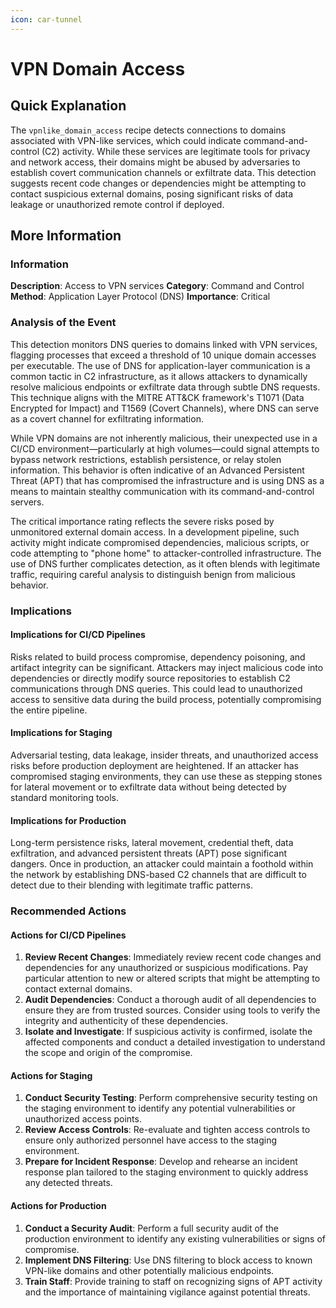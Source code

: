 ```yaml
---
icon: car-tunnel
---
```


# VPN Domain Access

## Quick Explanation

The `vpnlike_domain_access` recipe detects connections to domains associated with VPN-like services, which could indicate command-and-control (C2) activity. While these services are legitimate tools for privacy and network access, their domains might be abused by adversaries to establish covert communication channels or exfiltrate data. This detection suggests recent code changes or dependencies might be attempting to contact suspicious external domains, posing significant risks of data leakage or unauthorized remote control if deployed.

## More Information

### Information

**Description**: Access to VPN services **Category**: Command and Control **Method**: Application Layer Protocol (DNS) **Importance**: Critical

### Analysis of the Event

This detection monitors DNS queries to domains linked with VPN services, flagging processes that exceed a threshold of 10 unique domain accesses per executable. The use of DNS for application-layer communication is a common tactic in C2 infrastructure, as it allows attackers to dynamically resolve malicious endpoints or exfiltrate data through subtle DNS requests. This technique aligns with the MITRE ATT\&CK framework's T1071 (Data Encrypted for Impact) and T1569 (Covert Channels), where DNS can serve as a covert channel for exfiltrating information.

While VPN domains are not inherently malicious, their unexpected use in a CI/CD environment—particularly at high volumes—could signal attempts to bypass network restrictions, establish persistence, or relay stolen information. This behavior is often indicative of an Advanced Persistent Threat (APT) that has compromised the infrastructure and is using DNS as a means to maintain stealthy communication with its command-and-control servers.

The critical importance rating reflects the severe risks posed by unmonitored external domain access. In a development pipeline, such activity might indicate compromised dependencies, malicious scripts, or code attempting to "phone home" to attacker-controlled infrastructure. The use of DNS further complicates detection, as it often blends with legitimate traffic, requiring careful analysis to distinguish benign from malicious behavior.

### Implications

#### Implications for CI/CD Pipelines

Risks related to build process compromise, dependency poisoning, and artifact integrity can be significant. Attackers may inject malicious code into dependencies or directly modify source repositories to establish C2 communications through DNS queries. This could lead to unauthorized access to sensitive data during the build process, potentially compromising the entire pipeline.

#### Implications for Staging

Adversarial testing, data leakage, insider threats, and unauthorized access risks before production deployment are heightened. If an attacker has compromised staging environments, they can use these as stepping stones for lateral movement or to exfiltrate data without being detected by standard monitoring tools.

#### Implications for Production

Long-term persistence risks, lateral movement, credential theft, data exfiltration, and advanced persistent threats (APT) pose significant dangers. Once in production, an attacker could maintain a foothold within the network by establishing DNS-based C2 channels that are difficult to detect due to their blending with legitimate traffic patterns.

### Recommended Actions

#### Actions for CI/CD Pipelines

1. **Review Recent Changes**: Immediately review recent code changes and dependencies for any unauthorized or suspicious modifications. Pay particular attention to new or altered scripts that might be attempting to contact external domains.
2. **Audit Dependencies**: Conduct a thorough audit of all dependencies to ensure they are from trusted sources. Consider using tools to verify the integrity and authenticity of these dependencies.
3. **Isolate and Investigate**: If suspicious activity is confirmed, isolate the affected components and conduct a detailed investigation to understand the scope and origin of the compromise.

#### Actions for Staging

1. **Conduct Security Testing**: Perform comprehensive security testing on the staging environment to identify any potential vulnerabilities or unauthorized access points.
2. **Review Access Controls**: Re-evaluate and tighten access controls to ensure only authorized personnel have access to the staging environment.
3. **Prepare for Incident Response**: Develop and rehearse an incident response plan tailored to the staging environment to quickly address any detected threats.

#### Actions for Production

1. **Conduct a Security Audit**: Perform a full security audit of the production environment to identify any existing vulnerabilities or signs of compromise.
2. **Implement DNS Filtering**: Use DNS filtering to block access to known VPN-like domains and other potentially malicious endpoints.
3. **Train Staff**: Provide training to staff on recognizing signs of APT activity and the importance of maintaining vigilance against potential threats.
